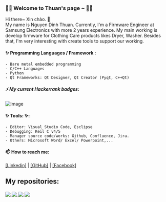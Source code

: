 ### 👋👋 Welcome to Thuan's page ~ 👋👋
Hi there~ Xin chào. 👋  
  My name is Nguyen Dinh Thuan. Currently, I'm a Firmware Engineer at Samsung Electronics with more 2 years experience. My main working is develop firmware for Clothing Care products likes Dryer, Washer. 
Besides that, I'm very interesting with create tools to support our working.<br>

#### ✨ Programming Languages / Framework : 
    - Bare metal embedded programming
    - C/C++ Languages
    - Python
    - Qt Frameworks: Qt Designer, Qt Creator (Pyqt, C++Qt)

##### ⚡ My current Hackerrank badges: 
![image](https://github.com/user-attachments/assets/70b28b48-b23a-4f15-a93d-4e78f88e64c5)

#### ✨ Tools: ✨:
    - Editor: Visual Studio Code, Esclipse
    - Debugging: Keil C v4/5
    - Manager source code/works: Github, Confluence, Jira.
    - Others: Microsoft Word/ Excel/ Powerpoint,...

#### 📫 How to reach me: 
[[Linkedin]](https://www.linkedin.com/in/dinh-thuan-nguyen-785071225/) | [[GitHub]](https://github.com/ndthuan167/) | [[Facebook]](https://www.facebook.com/thuan.dinh565)

## My repositories:

<a href="https://github.com/ndthuan167/Personal-App">

  <img align="center" src="https://github-readme-stats.anuraghazra1.vercel.app/api/pin/?username=ndthuan167&repo=Personal-App&theme=merko" />
</a>    
<a href="https://github.com/ndthuan167/STM32F407VGTx_Driver">

  <img align="center" src="https://github-readme-stats.anuraghazra1.vercel.app/api/pin/?username=ndthuan167&repo=STM32F407VGTx_Driver&theme=dark" />
</a>

<a href="https://github.com/ndthuan167/Coding-Practice/">

  <img align="center" src="https://github-readme-stats.anuraghazra1.vercel.app/api/pin/?username=ndthuan167&repo=Coding-Practice&theme=cobalt" />
</a>    
<a href="https://github.com/ndthuan167/Thesis_DeliveryRobot">

  <img align="center" src="https://github-readme-stats.anuraghazra1.vercel.app/api/pin/?username=ndthuan167&repo=Thesis_DeliveryRobot&theme=synthwave" />
</a>
